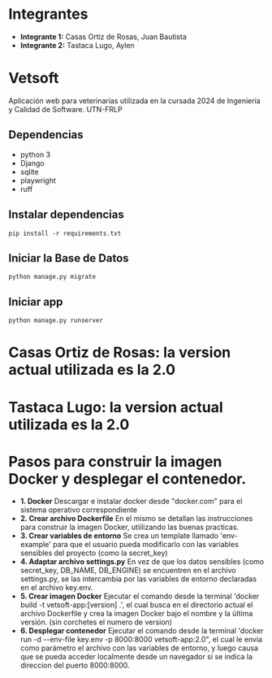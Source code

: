 # Integrantes
- **Integrante 1:** Casas Ortiz de Rosas, Juan Bautista
- **Integrante 2:** Tastaca Lugo, Aylen

# Vetsoft

Aplicación web para veterinarias utilizada en la cursada 2024 de Ingeniería y Calidad de Software. UTN-FRLP

## Dependencias

- python 3
- Django
- sqlite
- playwright
- ruff

## Instalar dependencias

`pip install -r requirements.txt`

## Iniciar la Base de Datos

`python manage.py migrate`

## Iniciar app

`python manage.py runserver`

# Casas Ortiz de Rosas: la version actual utilizada es la 2.0

# Tastaca Lugo: la version actual utilizada es la 2.0


# Pasos para construir la imagen Docker y desplegar el contenedor.
- **1. Docker** Descargar e instalar docker desde "docker.com" para el sistema operativo correspondiente
- **2. Crear archivo Dockerfile** En el mismo se detallan las instrucciones para construir la imagen Docker, utiilizando las buenas practicas.
- **3. Crear variables de entorno** Se crea un template llamado 'env-example' para que el usuario pueda modificarlo con las variables sensibles del proyecto (como la secret_key)
- **4. Adaptar archivo settings.py** En vez de que los datos sensibles (como secret_key, DB_NAME, DB_ENGINE) se encuentren en el archivo settings.py, se las intercambia por las variables de entorno declaradas en el archivo key.env.
- **5. Crear imagen Docker** Ejecutar el comando desde la terminal 'docker build -t vetsoft-app:[version] .', el cual busca en el directorio actual el archivo Dockerfile y crea la imagen Docker bajo el nombre y la última versión. (sin corchetes el numero de version)
- **6. Desplegar contenedor** Ejecutar el comando desde la terminal 'docker run -d --env-file key.env -p 8000:8000 vetsoft-app:2.0", el cual le envia como parámetro el archivo con las variables de entorno, y luego causa que se pueda acceder localmente desde un navegador si se indica la direccion del puerto 8000:8000.